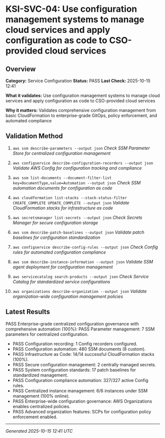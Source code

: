 # KSI-SVC-04: Use configuration management systems to manage cloud services and apply configuration as code to CSO-provided cloud services

## Overview

**Category:** Service Configuration
**Status:** PASS
**Last Check:** 2025-10-15 12:41

**What it validates:** Use configuration management systems to manage cloud services and apply configuration as code to CSO-provided cloud services

**Why it matters:** Validates comprehensive configuration management from basic CloudFormation to enterprise-grade GitOps, policy enforcement, and automated compliance

## Validation Method

1. `aws ssm describe-parameters --output json`
   *Check SSM Parameter Store for centralized configuration management*

2. `aws configservice describe-configuration-recorders --output json`
   *Validate AWS Config for configuration tracking and compliance*

3. `aws ssm list-documents --document-filter-list key=DocumentType,value=Automation --output json`
   *Check SSM automation documents for configuration as code*

4. `aws cloudformation list-stacks --stack-status-filter CREATE_COMPLETE UPDATE_COMPLETE --output json`
   *Validate CloudFormation stacks for infrastructure as code*

5. `aws secretsmanager list-secrets --output json`
   *Check Secrets Manager for secure configuration storage*

6. `aws ssm describe-patch-baselines --output json`
   *Validate patch baselines for configuration standardization*

7. `aws configservice describe-config-rules --output json`
   *Check Config rules for automated configuration compliance*

8. `aws ssm describe-instance-information --output json`
   *Validate SSM agent deployment for configuration management*

9. `aws servicecatalog search-products --output json`
   *Check Service Catalog for standardized service configurations*

10. `aws organizations describe-organization --output json`
   *Validate organization-wide configuration management policies*

## Latest Results

PASS Enterprise-grade centralized configuration governance with comprehensive automation (100%): PASS Parameter management: 7 SSM parameters for centralized configuration.
- PASS Configuration recording: 1 Config recorders configured.
- PASS Configuration automation: 480 SSM documents (8 custom).
- PASS Infrastructure as Code: 14/14 successful CloudFormation stacks (100%).
- PASS Secure configuration management: 2 centrally managed secrets.
- PASS System configuration standards: 17 patch baselines for standardized management.
- PASS Configuration compliance automation: 327/327 active Config rules.
- PASS Centralized instance management: 6/6 instances under SSM management (100% online).
- PASS Enterprise-wide configuration governance: AWS Organizations enables centralized policies.
- PASS Advanced organization features: SCPs for configuration policy enforcement enabled.

---
*Generated 2025-10-15 12:41 UTC*